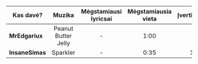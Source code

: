 
| Kas davė?       |   Muzika   | Mėgstamiausi lyricsai | Mėgstamiausia vieta | Įvertinimas |
| --------------- |:----------:|:---------------------:|:-------------------:|:-----------:|
| **MrEdgariux**  | Peanut Butter Jelly | -                     | 1:00                | 7            |
| **InsaneSimas** | Sparkler   | -                      | 0:35                    | 10            |

